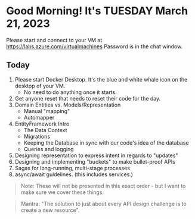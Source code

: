# Good Morning! It's TUESDAY March 21, 2023

Please start and connect to your VM at https://labs.azure.com/virtualmachines
Password is in the chat window.

## Today

1. Please start Docker Desktop. It's the blue and white whale icon on the desktop of your VM. 
    - No need to do anything once it starts.
2. Get anyone reset that needs to reset their code for the day.
3. Domain Entities vs. Models/Representation
    - Manual "mapping"
    - Automapper
4. EntityFramework Intro
    - The Data Context
    - Migrations
    - Keeping the Database in sync with our code's idea of the database
    - Queries and logging
5. Designing representation to express intent in regards to "updates"
6. Designing and implementing "buckets" to make bullet-proof APIs
7. Sagas for long-running, multi-stage processes
8. async/await guidelines. (this includes services.)

> Note: These will not be presented in this exact order - but I want to make sure we cover these things.

> Mantra: "The solution to just about every API design challenge is to create a new resource".